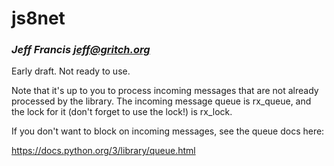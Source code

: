 # js8net
### _Jeff Francis <jeff@gritch.org>_

Early draft. Not ready to use.

Note that it's up to you to process incoming messages that are not
already processed by the library. The incoming message queue is
rx_queue, and the lock for it (don't forget to use the lock!) is
rx_lock.

If you don't want to block on incoming messages, see the queue docs
here:

https://docs.python.org/3/library/queue.html
